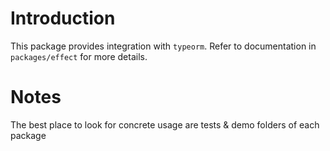 # Introduction

This package provides integration with `typeorm`. Refer to documentation in `packages/effect` for more details.

# Notes
The best place to look for concrete usage are tests & demo folders of each package